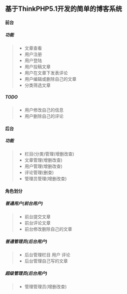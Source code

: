 ## 基于ThinkPHP5.1开发的简单的博客系统
#### 前台
##### 功能
>* 文章查看
>* 用户注册
>* 用户登陆
>* 用户投稿文章
>* 用户在文章下发表评论
>* 用户编辑或删除自己的文章
>* 分类筛选文章

##### TODO
>* 用户修改自己的信息
>* 用户删除自己的评论

#### 后台
##### 功能
>* 栏目(分类)管理(增删改查)
>* 文章管理(增删改查)
>* 用户管理(增删改查)
>* 评论管理(删查)
>* 管理员管理(增删改查)

#### 角色划分
##### 普通用户(前台用户)
>* 前台提交文章
>* 前台评论文章
>* 前台修改删除自己的文章
##### 普通管理员(后台用户)
>* 后台管理栏目 用户 评论
>* 后台管理自己写的文章
##### 超级管理员(后台用户)
>* 管理管理员(增删改查)
